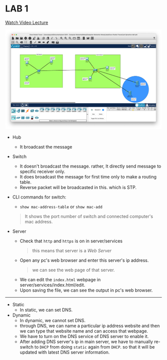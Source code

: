 # LAB 1

[Watch Video Lecture](https://youtu.be/11KHGdzvdEY)

![Cisco Packet Tracer snapshot](./assets/lab1.png "Practice")

- Hub
	- It broadcast the message
- Switch 
	- It doesn't broadcast the message. rather, It directly send  message to specific receiver only. 
	- It does broadcast the message for first time only to make a routing table.
	- Reverse packet will be broadcasted in this. which is STP.
- CLI commands for switch: 
	- `show mac-address-table` or `show mac-add`
	> It shows the port number of switch and connected computer's mac address.
	
- Server
	- Check that `http` and `https` is on in server/services
		> this means that server is a *Web Server*
	- Open any pc's web browser and enter this server's ip address.
		> we can see the web page of that server.
	- We can edit the `index.html` webpage in server/services/index.html/edit.
	- Upon saving the file, we can see the output in pc's web browser.
---
- Static
	- In static, we can set DNS.
- Dynamic
	- In dynamic, we cannot set DNS.
	- through DNS, we can name a particular ip address website and then we can type that website name and can access that webpage.
	- We have to turn on the DNS service of DNS server to enable it.
	- After adding DNS server's ip in main server, we have to manually re-switch to `DHCP` from doing `static` again from `DHCP`. so that it will be updated with latest DNS server information.